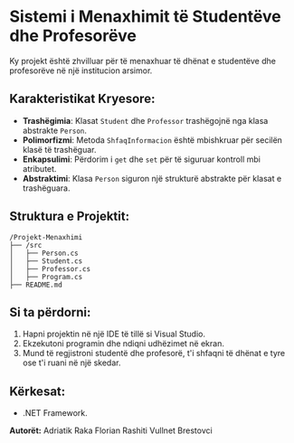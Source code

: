 # Sistemi i Menaxhimit të Studentëve dhe Profesorëve

Ky projekt është zhvilluar për të menaxhuar të dhënat e studentëve dhe profesorëve në një institucion arsimor.

## Karakteristikat Kryesore:
- **Trashëgimia**: Klasat `Student` dhe `Professor` trashëgojnë nga klasa abstrakte `Person`.
- **Polimorfizmi**: Metoda `ShfaqInformacion` është mbishkruar për secilën klasë të trashëguar.
- **Enkapsulimi**: Përdorim i `get` dhe `set` për të siguruar kontroll mbi atributet.
- **Abstraktimi**: Klasa `Person` siguron një strukturë abstrakte për klasat e trashëguara.

## Struktura e Projektit:
```
/Projekt-Menaxhimi
├── /src
│   ├── Person.cs
│   ├── Student.cs
│   ├── Professor.cs
│   ├── Program.cs
├── README.md
```

## Si ta përdorni:
1. Hapni projektin në një IDE të tillë si Visual Studio.
2. Ekzekutoni programin dhe ndiqni udhëzimet në ekran.
3. Mund të regjistroni studentë dhe profesorë, t'i shfaqni të dhënat e tyre ose t'i ruani në një skedar.

## Kërkesat:
- .NET Framework.

**Autorët:**
Adriatik Raka
Florian Rashiti
Vullnet Brestovci
